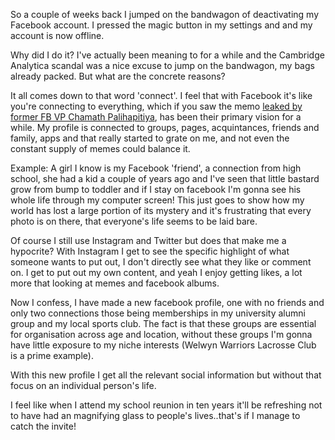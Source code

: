 So a couple of weeks back I jumped on the bandwagon of deactivating my Facebook account. I pressed the magic button in my settings and and my account is now offline.

Why did I do it? I've actually been meaning to for a while and the Cambridge Analytica scandal was a nice excuse to jump on the bandwagon, my bags already packed. But what are the concrete reasons?

It all comes down to that word 'connect'. I feel that with Facebook it's like you're connecting to everything, which if you saw the memo [leaked by former FB VP Chamath Palihapitiya](https://www.theguardian.com/technology/2017/dec/11/facebook-former-executive-ripping-society-apart), has been their primary vision for a while. My profile is connected to groups, pages, acquintances, friends and family, apps and that really started to grate on me, and not even the constant supply of memes could balance it.

Example: A girl I know is my Facebook 'friend', a connection from high school, she had a kid a couple of years ago and I've seen that little bastard grow from bump to toddler and if I stay on facebook I'm gonna see his whole life through my computer screen! This just goes to show how my world has lost a large portion of its mystery and it's frustrating that every photo is on there, that everyone's life seems to be laid bare.

Of course I still use Instagram and Twitter but does that make me a hypocrite? With Instagram I get to see the specific highlight of what someone wants to put out, I don't directly see what they like or comment on. I get to put out my own content, and yeah I enjoy getting likes, a lot more that looking at memes and facebook albums.

Now I confess, I have made a new facebook profile, one with no friends and only two connections those being memberships in my university alumni group and my local sports club. The fact is that these groups are essential for organisation across age and location, without these groups I'm gonna have little exposure to my niche interests (Welwyn Warriors Lacrosse Club is a prime example).

With this new profile I get all the relevant social information but without that focus on an individual person's life.

I feel like when I attend my school reunion in ten years it'll be refreshing not to have had an magnifying glass to people's lives..that's if I manage to catch the invite!
